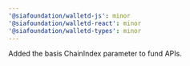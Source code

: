 ```yaml
---
'@siafoundation/walletd-js': minor
'@siafoundation/walletd-react': minor
'@siafoundation/walletd-types': minor
---
```


Added the basis ChainIndex parameter to fund APIs.

